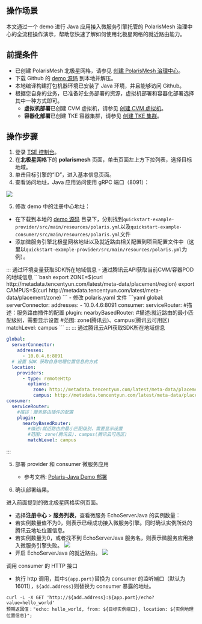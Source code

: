 ## 操作场景

本文通过一个 demo 进行 Java 应用接入微服务引擎托管的 PolarisMesh 治理中心的全流程操作演示，帮助您快速了解如何使用北极星网格的就近路由能力。

## 前提条件

- 已创建 PolarisMesh 北极星网格，请参见 [创建 PolarisMesh 治理中心](https://cloud.tencent.com/document/product/1364/65866)。
- 下载 Github 的 [demo 源码](https://github.com/polarismesh/polaris-java/tree/main/polaris-examples/quickstart-example) 到本地并解压。
- 本地编译构建打包机器环境已安装了 Java 环境，并且能够访问 Github。
- 根据您自身的业务，已准备好业务部署的资源，虚拟机部署和容器化部署选择其中一种方式即可。
  - **虚拟机部署**已创建 CVM 虚拟机，请参见 [创建 CVM 虚拟机](https://cloud.tencent.com/document/product/213/2936)。
  - **容器化部署**已创建 TKE 容器集群，请参见 [创建 TKE 集群](https://cloud.tencent.com/document/product/457/32189)。

## 操作步骤

1. 登录 [TSE 控制台](https://console.cloud.tencent.com/tse)。
2. 在**北极星网格**下的 **polarismesh** 页面，单击页面左上方下拉列表，选择目标地域。
3. 单击目标引擎的“ID”，进入基本信息页面。
4. 查看访问地址，Java 应用访问使用 gRPC 端口（8091）：

![](https://qcloudimg.tencent-cloud.cn/raw/e7dc5ac5f7c76a316ae68b667d8a365f.png)

5. 修改 demo 中的注册中心地址：
 - 在下载到本地的 [demo 源码](https://github.com/polarismesh/polaris-java/tree/main/polaris-examples/quickstart-example) 目录下，分别找到`quickstart-example-provider/src/main/resources/polaris.yml`以及`quickstart-example-consumer/src/main/resources/polaris.yml`文件
 - 添加微服务引擎北极星网格地址以及就近路由相关配置到项目配置文件中（这里以`quickstart-example-provider/src/main/resources/polaris.yml`为例）。

<dx-tabs>
::: 通过环境变量获取SDK所在地域信息
- 通过腾讯云API获取当前CVM/容器POD的地域信息
```bash
export ZONE=$(curl http://metadata.tencentyun.com/latest/meta-data/placement/region)
export CAMPUS=$(curl http://metadata.tencentyun.com/latest/meta-data/placement/zone)
```
- 修改 polaris.yaml 文件
```yaml
   global:
     serverConnector:
       addresses:
         - 10.0.4.6:8091
  consumer:
    serviceRouter:
      #描述：服务路由插件的配置
      plugin:
        nearbyBasedRouter:
          #描述:就近路由的最小匹配级别，需要显示设置
          #范围: zone(腾讯云)、campus(腾讯云可用区)
          matchLevel: campus
```
:::
::: 通过腾讯云API获取SDK所在地域信息

```yaml
global:
  serverConnector:
    addresses:
      - 10.0.4.6:8091
  # 设置 SDK 获取自身地理位置信息的方式
  location:
    providers:
      - type: remoteHttp
        options:
          zone: http://metadata.tencentyun.com/latest/meta-data/placement/region
          campus: http://metadata.tencentyun.com/latest/meta-data/placement/zone
consumer:
  serviceRouter:
    #描述：服务路由插件的配置
    plugin:
      nearbyBasedRouter:
        #描述:就近路由的最小匹配级别，需要显示设置
        #范围: zone(腾讯云)、campus(腾讯云可用区)
        matchLevel: campus
```
:::
</dx-tabs>


5. 部署 provider 和 consumer 微服务应用
   - 参考文档: [Polaris-Java Demo 部署](https://cloud.tencent.com/document/product/1364/66652)

6. 确认部署结果。

进入前面提到的微北极星网格实例页面。
- 选择**注册中心** > **服务列表**，查看微服务 EchoServerJava 的实例数量：
- 若实例数量值不为0，则表示已经成功接入微服务引擎。同时确认实例所处的腾讯云地址位置信息。
- 若实例数量为0，或者找不到 EchoServerJava 服务名，则表示微服务应用接入微服务引擎失败。
 ![](https://qcloudimg.tencent-cloud.cn/raw/a15e96097f63436941db0954a04d2454.png)
- 开启 EchoServerJava 的就近路由。
 ![](https://qcloudimg.tencent-cloud.cn/raw/54be0d8ba18e9ef9b37eee09c5132e84.png)

调用 consumer 的 HTTP 接口
 - 执行 http 调用，其中`${app.port}`替换为 consumer 的监听端口（默认为16011），`${add.address}`则替换为 consumer 暴露的地址。

```shell
curl -L -X GET 'http://${add.address}:${app.port}/echo?value=hello_world'
预期返回值："echo: hello_world, from: ${目标实例端口}, location: ${实例地理位置信息}";
```
